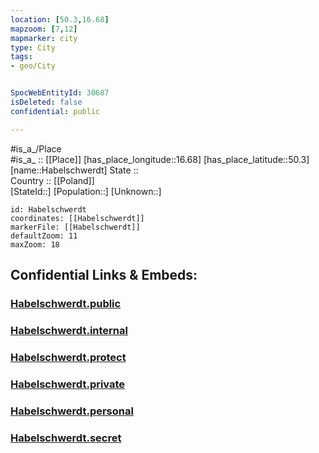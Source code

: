 ```yaml
---
location: [50.3,16.68] 
mapzoom: [7,12] 
mapmarker: city 
type: City
tags:
- geo/City


SpocWebEntityId: 30687
isDeleted: false
confidential: public

---
```

#is_a_/Place  
#is_a_ :: [[Place]] 
[has_place_longitude::16.68] 
[has_place_latitude::50.3] 
[name::Habelschwerdt] 
State ::  
Country :: [[Poland]]  
[StateId::] 
[Population::] 
[Unknown::] 


```leaflet
id: Habelschwerdt
coordinates: [[Habelschwerdt]] 
markerFile: [[Habelschwerdt]] 
defaultZoom: 11 
maxZoom: 18
```


## Confidential Links & Embeds: 

### [Habelschwerdt.public](/_public/\Earth\Continent\Europe\Europe~East\Poland\Provinces~Poland\Lower_Silesian\CityHabelschwerdt.public.md) 

### [Habelschwerdt.internal](/_internal/\Earth\Continent\Europe\Europe~East\Poland\Provinces~Poland\Lower_Silesian\CityHabelschwerdt.internal.md) 

### [Habelschwerdt.protect](/_protect/\Earth\Continent\Europe\Europe~East\Poland\Provinces~Poland\Lower_Silesian\CityHabelschwerdt.protect.md) 

### [Habelschwerdt.private](/_private/\Earth\Continent\Europe\Europe~East\Poland\Provinces~Poland\Lower_Silesian\CityHabelschwerdt.private.md) 

### [Habelschwerdt.personal](/_personal/\Earth\Continent\Europe\Europe~East\Poland\Provinces~Poland\Lower_Silesian\CityHabelschwerdt.personal.md) 

### [Habelschwerdt.secret](/_secret/\Earth\Continent\Europe\Europe~East\Poland\Provinces~Poland\Lower_Silesian\CityHabelschwerdt.secret.md)

